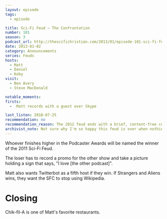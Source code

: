```yaml
---
layout: episode
tags:
  - episode

title: Sci-Fi Feud – The Confrontation
number: 101
season: 3
podcast_url: http://thescifichristian.com/2013/01/episode-101-sci-fi-feud-the-confrontation/
date: 2013-01-02
category: Announcements
series: Feuds
hosts:
  - Matt
  - Daniel
  - Koby
visit: 
  - Ben Avery
  - Steve MacDonald

notable_moments:
firsts:
  -  Matt records with a guest over Skype

last_listen: 2018-07-25
recommendation: no
recommendation_reason: The 2012 feud ends with a brief, content-free conversation.
archivist_note: Not sure why I'm so happy this feud is over when nothing really happened.
---
```


Whoever finishes higher in the Podcaster Awards will be named the winner of the 2011 Sci-Fi Feud.

The loser has to record a promo for the other show and take a picture holding a sign that says, "I love [the other podcast]".

Matt also wants Twitterbot as a fifth host if they win. If Strangers and Aliens wins, they want the SFC to stop using Wikipedia.

# Closing 
Chik-fil-A is one of Matt's favorite restaurants. 